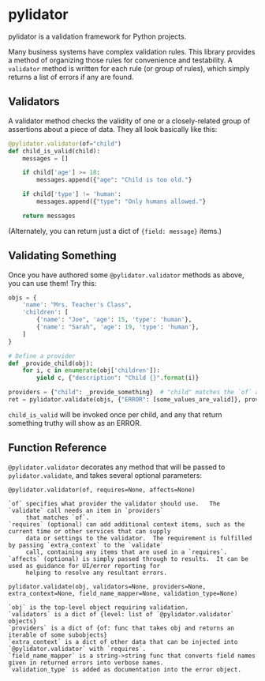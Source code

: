 # pylidator
pylidator is a validation framework for Python projects.

Many business systems have complex validation rules.  This library provides a method of organizing those rules for
convenience and testability.  A `validator` method is written for each rule (or group of rules), which simply returns a
list of errors if any are found.

## Validators

A validator method checks the validity of one or a closely-related group of
assertions about a piece of data.  They all look basically like this:

```python
@pylidator.validator(of="child")
def child_is_valid(child):
    messages = []

    if child['age'] >= 18:
        messages.append({"age": "Child is too old."}

    if child['type'] != 'human':
        messages.append({"type": "Only humans allowed."}

    return messages
```

(Alternately, you can return just a dict of `{field: message}` items.)

## Validating Something

Once you have authored some `@pylidator.validator` methods as above, you can use them!  Try this:

```python
objs = {
    'name': "Mrs. Teacher's Class",
    'children': [
        {'name': "Joe", 'age': 15, 'type': 'human'},
        {'name': "Sarah", 'age': 19, 'type': 'human'},
    ]
}

# Define a provider
def _provide_child(obj):
    for i, c in enumerate(obj['children']):
        yield c, {"description": "Child {}".format(i)}

providers = {"child": _provide_something}  # "child" matches the `of` argument of the `@pylidator.validator`.
ret = pylidator.validate(objs, {"ERROR": [some_values_are_valid]}, providers=providers)
```

`child_is_valid` will be invoked once per child, and any that return something truthy will show as an ERROR.

## Function Reference

`@pylidator.validator` decorates any method that will be passed to `pylidator.validate`, and takes several optional parameters:

```
@pylidator.validator(of, requires=None, affects=None)

`of` specifies what provider the validator should use.   The `validate` call needs an item in `providers`
     that matches `of`.
`requires` (optional) can add additional context items, such as the current time or other services that can supply
     data or settings to the validator.  The requirement is fulfilled by passing `extra_context` to the `validate`
     call, containing any items that are used in a `requires`.
`affects` (optional) is simply passed through to results.  It can be used as guidance for UI/error reporting for
     helping to resolve any resultant errors.
```

```
pylidator.validate(obj, validators=None, providers=None, extra_context=None, field_name_mapper=None, validation_type=None)

`obj` is the top-level object requiring validation.
`validators` is a dict of {level: list of `@pylidator.validator` objects}
`providers` is a dict of {of: func that takes obj and returns an iterable of some subobjects}
`extra_context` is a dict of other data that can be injected into `@pylidator.validator` with `requires`.
`field_name_mapper` is a string->string func that converts field names given in returned errors into verbose names.
`validation_type` is added as documentation into the error object.
```

